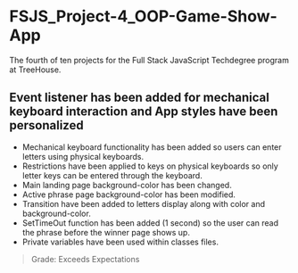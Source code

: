 # FSJS_Project-4_OOP-Game-Show-App
The fourth of ten projects for the Full Stack JavaScript Techdegree program at TreeHouse. 
## Event listener has been added for mechanical keyboard interaction and App styles have been personalized
- Mechanical keyboard functionality has been added so users can enter letters using physical keyboards.
- Restrictions have been applied to keys on physical keyboards so only letter keys can be entered through the keyboard.
- Main landing page background-color has been changed.
- Active phrase page background-color has been modified.
- Transition have been added to letters display along with color and background-color. 
- SetTimeOut function has been added (1 second) so the user can read the phrase before the winner page shows up.
- Private variables have been used within classes files.
> Grade: Exceeds Expectations
